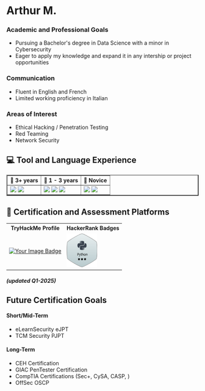 <link href="style.css" rel="stylesheet"/>

<link rel="stylesheet" type='text/css' href="https://cdn.jsdelivr.net/gh/devicons/devicon@latest/devicon.min.css" />

# Arthur M.
### Academic and Professional Goals
- Pursuing a Bachelor's degree in Data Science with a minor in Cybersecurity
- Eager to apply my knowledge and expand it in any intership or project opportunities

### Communication
- Fluent in English and French
- Limited working proficiency in Italian

### Areas of Interest
- Ethical Hacking / Penetration Testing
- Red Teaming
- Network Security

## 💻 Tool and Language Experience
<table border="2" width = "200px">
    <tr>
        <th scope="col"> 📘 3+ years </th>
        <th scope="col"> 📗 1 - 3 years </th>
        <th scope="col"> 📒 Novice </th>
    </tr>
    
<td>
<img 
    src="https://cdn3.iconfinder.com/data/icons/logos-and-brands-adobe/512/267_Python-256.png" 
    width = 80 
/>
<img 
    src="https://cdn.jsdelivr.net/gh/devicons/devicon@latest/icons/vscode/vscode-original.svg" 
    width=80
/>
</td>

<td>
<img 
    src="https://cdn.jsdelivr.net/gh/devicons/devicon@latest/icons/java/java-original-wordmark.svg"
    width=100
/>
<img 
    src="https://cdn.jsdelivr.net/gh/devicons/devicon@latest/icons/html5/html5-original.svg"
    width=80
/>
<img 
    src="https://bashlogo.com/img/symbol/svg/full_colored_light.svg"
    width=90
/>

</td>

<td>
<img 
    src="https://upload.wikimedia.org/wikipedia/commons/thumb/0/00/Unofficial_SSH_Logo.svg/1024px-Unofficial_SSH_Logo.svg.png?20220225235622"
    width=80
/>
<img 
    src="https://cdn.jsdelivr.net/gh/devicons/devicon@latest/icons/powershell/powershell-original.svg"
    width=80
/>
</td>


</table>


## 📜 Certification and Assessment Platforms
<table>
    <tr>
        <th>TryHackMe Profile</th>
        <th>HackerRank Badges</th>
    </tr>
    <td>
        <a href="https://tryhackme.com/p/ArMaHat314">
            <img
                src="https://tryhackme-badges.s3.amazonaws.com/ArMaHat314.png"
                alt="Your Image Badge" 
                width=400px/>
        <a/>
    </td>
    <td>
        <a href="https://www.hackerrank.com/profile/arthur_malcoura1">
            <img
                src="HackerRank Badges/Python3S.png"
                alt="Your Image Badge" 
                width=80px/>
        <a/>
    </td>

</table>

##### (updated Q1-2025)


## Future Certification Goals
#### Short/Mid-Term
- eLearnSecurity eJPT
- TCM Security PJPT

#### Long-Term
- CEH Certification
- GIAC PenTester Certification
- CompTIA Certifications (Sec+, CySA, CASP, )
- OffSec OSCP
